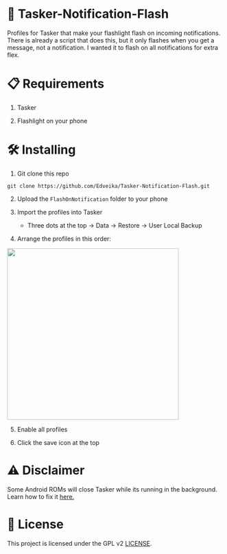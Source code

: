 # 🔦 Tasker-Notification-Flash

Profiles for Tasker that make your flashlight flash on incoming notifications. There is already a script that does this, but it only flashes when you get a message, not a notification. I wanted it to flash on all notifications for extra flex.

# 📋 Requirements

1. Tasker

2. Flashlight on your phone

# 🛠️ Installing

1. Git clone this repo

```
git clone https://github.com/Edveika/Tasker-Notification-Flash.git
```

2. Upload the `FlashOnNotification` folder to your phone

3. Import the profiles into Tasker

   - Three dots at the top -> Data -> Restore -> User Local Backup

5. Arrange the profiles in this order:

<img src='https://github.com/Edveika/Tasker-Notification-Flash/assets/113787144/017dbfa4-036d-4fd1-866f-b952d8817fa7' width='400'>

5. Enable all profiles

6. Click the save icon at the top

# ⚠️ Disclaimer

Some Android ROMs will close Tasker while its running in the background. Learn how to fix it [here.](https://dontkillmyapp.com/)

# 📜 License

This project is licensed under the GPL v2 [LICENSE](LICENSE).
